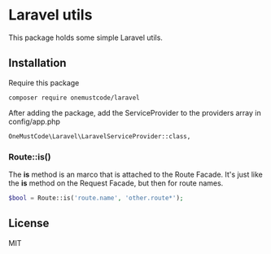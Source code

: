 # Laravel utils
This package holds some simple Laravel utils.

## Installation
Require this package

```
composer require onemustcode/laravel
```

After adding the package, add the ServiceProvider to the providers array in config/app.php

```
OneMustCode\Laravel\LaravelServiceProvider::class,
```

### Route::is()
The **is** method is an marco that is attached to the Route Facade. It's just like the **is** method on the Request Facade, but then for route names.

```php
$bool = Route::is('route.name', 'other.route*');
```

License
----

MIT
